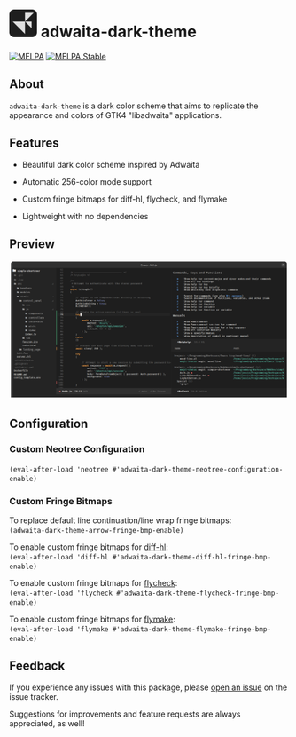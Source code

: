 # <img src=".repo-assets/icon.png" width=50> adwaita-dark-theme

[![MELPA](https://melpa.org/packages/adwaita-dark-theme-badge.svg)](https://melpa.org/#/adwaita-dark-theme)
[![MELPA Stable](https://stable.melpa.org/packages/adwaita-dark-theme-badge.svg)](https://stable.melpa.org/#/adwaita-dark-theme)

## About

`adwaita-dark-theme` is a dark color scheme that aims to replicate the appearance and colors of GTK4 "libadwaita" applications.

## Features

* Beautiful dark color scheme inspired by Adwaita

* Automatic 256-color mode support

* Custom fringe bitmaps for diff-hl, flycheck, and flymake

* Lightweight with no dependencies

## Preview

![Preview Image](.repo-assets/preview.webp "Preview Image")

## Configuration

### Custom Neotree Configuration

`(eval-after-load 'neotree #'adwaita-dark-theme-neotree-configuration-enable)`

### Custom Fringe Bitmaps

To replace default line continuation/line wrap fringe bitmaps:\
`(adwaita-dark-theme-arrow-fringe-bmp-enable)`

To enable custom fringe bitmaps for [diff-hl](https://github.com/dgutov/diff-hl):\
`(eval-after-load 'diff-hl #'adwaita-dark-theme-diff-hl-fringe-bmp-enable)`

To enable custom fringe bitmaps for [flycheck](https://www.flycheck.org/en/latest/):\
`(eval-after-load 'flycheck #'adwaita-dark-theme-flycheck-fringe-bmp-enable)`

To enable custom fringe bitmaps for [flymake](https://www.emacswiki.org/emacs/FlyMake):\
`(eval-after-load 'flymake #'adwaita-dark-theme-flymake-fringe-bmp-enable)`

## Feedback

If you experience any issues with this package, please
[open an issue](https://git.tty.dog/jessieh/adwaita-dark-theme/issues/new)
on the issue tracker.

Suggestions for improvements and feature requests are always appreciated, as well!
